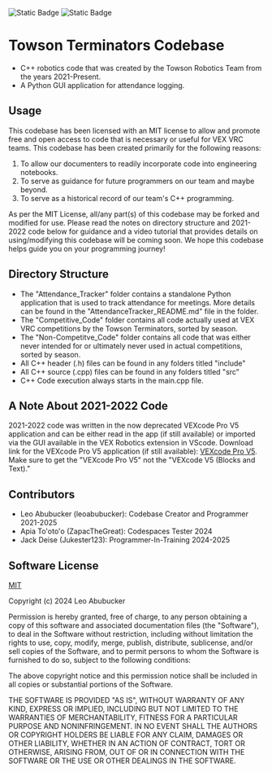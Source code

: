 ![Static Badge](https://img.shields.io/badge/VEX_VRC-blue)  ![Static Badge](https://img.shields.io/badge/Towson_Robotics-%23800000)

# Towson Terminators Codebase
 - C++ robotics code that was created by the Towson Robotics Team from the years 2021-Present.
 - A Python GUI application for attendance logging. 

## Usage 
This codebase has been licensed with an MIT license to allow and promote free and open access to code that is necessary or useful for VEX VRC teams. 
This codebase has been created primarily for the following reasons:
1. To allow our documenters to readily incorporate code into engineering notebooks.
2. To serve as guidance for future programmers on our team and maybe beyond.
3. To serve as a historical record of our team's C++ programming.

As per the MIT License, all/any part(s) of this codebase may be forked and modified for use. Please read the notes on directory structure and 2021-2022 code below for guidance and a video tutorial that provides details on using/modifying this codebase will be coming soon. We hope this codebase helps guide you on your programming journey! 

## Directory Structure
 - The "Attendance_Tracker" folder contains a standalone Python application that is used to track attendance for meetings. More details can be found in the "AttendanceTracker_README.md" file in the folder. 
 - The "Competitive_Code" folder contains all code actually used at VEX VRC competitions by the Towson Terminators, sorted by season.
 - The "Non-Competitve_Code" folder contains all code that was either never intended for or ultimately never used in actual competitions, sorted by season. 
 - All C++ header (.h) files can be found in any folders titled "include"
 - All C++ source (.cpp) files can be found in any folders titled "src"
 - C++ Code execution always starts in the main.cpp file. 

## A Note About 2021-2022 Code
2021-2022 code was written in the now deprecated VEXcode Pro V5 application and can be either read in the app (if still available) or imported via the GUI available in the VEX Robotics extension in VScode. Download link for the VEXcode Pro V5 application (if still available): [VEXcode Pro V5](https://www.vexrobotics.com/vexcode/install/v5). Make sure to get the "VEXcode Pro V5" not the "VEXcode V5 (Blocks and Text)."

## Contributors
- Leo Abubucker (leoabubucker): Codebase Creator and Programmer 2021-2025
- Apia To'oto'o (ZapacTheGreat): Codespaces Tester 2024
- Jack Deise (Jukester123): Programmer-In-Training 2024-2025
## Software License
[MIT](https://choosealicense.com/licenses/mit/)

Copyright (c) 2024 Leo Abubucker

Permission is hereby granted, free of charge, to any person obtaining a copy
of this software and associated documentation files (the "Software"), to deal
in the Software without restriction, including without limitation the rights
to use, copy, modify, merge, publish, distribute, sublicense, and/or sell
copies of the Software, and to permit persons to whom the Software is
furnished to do so, subject to the following conditions:

The above copyright notice and this permission notice shall be included in all
copies or substantial portions of the Software.

THE SOFTWARE IS PROVIDED "AS IS", WITHOUT WARRANTY OF ANY KIND, EXPRESS OR
IMPLIED, INCLUDING BUT NOT LIMITED TO THE WARRANTIES OF MERCHANTABILITY,
FITNESS FOR A PARTICULAR PURPOSE AND NONINFRINGEMENT. IN NO EVENT SHALL THE
AUTHORS OR COPYRIGHT HOLDERS BE LIABLE FOR ANY CLAIM, DAMAGES OR OTHER
LIABILITY, WHETHER IN AN ACTION OF CONTRACT, TORT OR OTHERWISE, ARISING FROM,
OUT OF OR IN CONNECTION WITH THE SOFTWARE OR THE USE OR OTHER DEALINGS IN THE
SOFTWARE.
